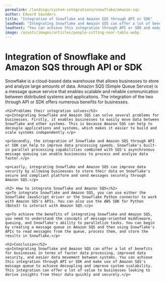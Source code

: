 ```yaml
---
permalink: /landings/system-integrations/snowflake/amazon-sqs
author: Edward Saunders
title: "Integration of Snowflake and Amazon SQS through API or SDK"
leadhead: "Integrating Snowflake and Amazon SQS can offer a lot of benefits for businesses in terms of faster data processing, improved data security, and easier data movement between systems"
leadtext: "You can achieve this integration through API or SDK and make use of Amazon SQS's message queue to achieve decoupling and improve system scalability. This integration can offer a lot of value to businesses looking to derive insights from their data quickly and securely."
image: /assets/images/articles/people-sitting-near-table.webp
---
```

<div class="arttext">	<h1>Integration of Snowflake and Amazon SQS through API or SDK</h1>
	<p>Snowflake is a cloud-based data warehouse that allows businesses to store and analyze large amounts of data. Amazon SQS (Simple Queue Service) is a message queue service that enables scalable and reliable communication between distributed systems and applications. The integration of the two through API or SDK offers numerous benefits for businesses.</p>

	<h2>Problems their integration solves</h2>
	<p>Integrating Snowflake and Amazon SQS can solve several problems for businesses. Firstly, it enables businesses to easily move data between Snowflake and other systems. This is because Amazon SQS can help to decouple applications and systems, which makes it easier to build and scale systems independently.</p>

	<p>Secondly, the integration of Snowflake and Amazon SQS through API or SDK can help to improve data processing speeds. Snowflake's built-in parallel processing capabilities combined with SQS's asynchronous message queuing can enable businesses to process and analyze data faster.</p>

	<p>Lastly, integrating Snowflake and Amazon SQS can improve data security by allowing businesses to store their data on Snowflake's secure and compliant platform and send messages securely through Amazon SQS.</p>

	<h2> How to integrate Snowflake and Amazon SQS</h2>
	<p>To integrate Snowflake and Amazon SQS, you can use either the Snowflake JavaScript driver or the Snowflake Python connector to work with Amazon SQS's APIs. You can also use the AWS SDK for Python (Boto3) to interact with Amazon SQS.</p>

	<p>To achieve the benefits of integrating Snowflake and Amazon SQS, you need to understand the concepts of message-oriented middleware, queuing, and Snowflake's ability to parallelize tasks. You can begin by creating a message queue in Amazon SQS and then using Snowflake's APIs to read messages from the queue, process them, and store the results in Snowflake.</p>

	<h2>Conclusion</h2>
	<p>Integrating Snowflake and Amazon SQS can offer a lot of benefits for businesses in terms of faster data processing, improved data security, and easier data movement between systems. You can achieve this integration through API or SDK and make use of Amazon SQS's message queue to achieve decoupling and improve system scalability. This integration can offer a lot of value to businesses looking to derive insights from their data quickly and securely.</p>
</div>